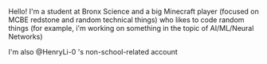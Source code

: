 Hello! I'm a student at Bronx Science and a big Minecraft player (focused on MCBE redstone and random technical things) who likes to code random things (for example, i'm working on something in the topic of AI/ML/Neural Networks)

I'm also @HenryLi-0 's non-school-related account

